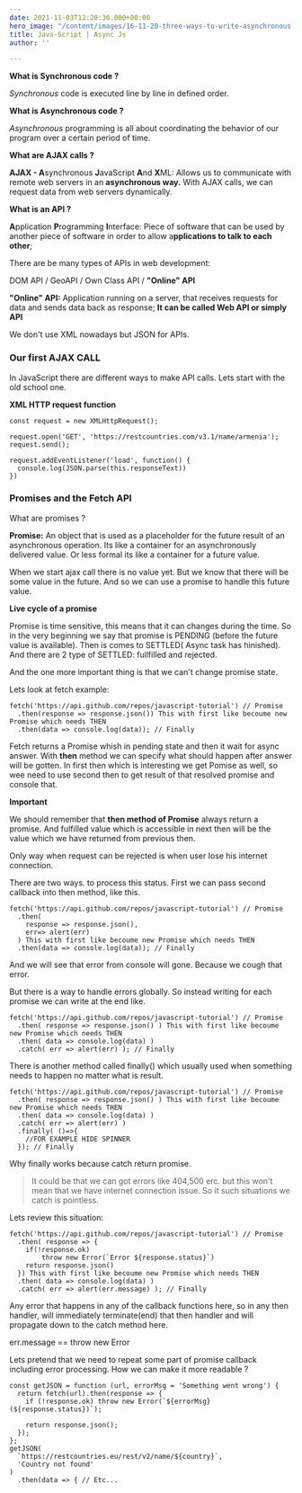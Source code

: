 ```yaml
---
date: 2021-11-03T12:20:36.000+00:00
hero_image: "/content/images/16-11-20-three-ways-to-write-asynchronous-javascript-code-blog.jpg"
title: Java-Script | Async Js
author: ''

---
```

**What is Synchronous code ?**

_Synchronous_ code is executed line by line in defined order.

**What is Asynchronous code ?**

_Asynchronous_ programming is all about coordinating the behavior of our program over a certain period of time.

**What are AJAX calls ?**

**AJAX - A**synchronous **J**avaScript **A**nd **X**ML: Allows us to communicate with remote web servers in an **asynchronous way.** With AJAX calls, we can request data from web servers dynamically.

**What is an API ?**

**A**pplication **P**rogramming **I**nterface: Piece of software that can be used by another piece of software in order to allow a**pplications to talk to each other**;

There are be many types of APIs in web development:

DOM API / GeoAPI / Own Class API / **"Online" API**

**"Online" API:** Application running on a server, that receives requests for data and sends data back as response; **It can be called Web API or simply API**

We don't use XML nowadays but JSON for APIs.

### Our first AJAX CALL

In JavaScript there are different ways to make API calls. Lets start with the old school one.

**XML HTTP request function**

    const request = new XMLHttpRequest();
    
    request.open('GET', 'https://restcountries.com/v3.1/name/armenia');
    request.send();
    
    request.addEventListener('load', function() {
      console.log(JSON.parse(this.responseText))
    })

### Promises and the Fetch API

What are promises ?

**Promise:** An object that is used as a placeholder for the future result of an asynchronous operation. Its like a container for an asynchronously delivered value. Or less formal its like a container for a future value.

When we start ajax call there is no value yet. But we know that there will be some value in the future. And so we can use a promise to handle this future value.

**Live cycle of a promise**

Promise is time sensitive, this means that it can changes during the time. So in the very beginning we say that promise is PENDING (before the future value is available). Then is comes to SETTLED( Async task has hinished). And there are 2 type of SETTLED: fullfilled and rejected.

And the one more important thing is that we can't change promise state. 

Lets look at fetch example:

    fetch('https://api.github.com/repos/javascript-tutorial') // Promise
      .then(response => response.json()) This with first like becoume new Promise which needs THEN
      .then(data => console.log(data)); // Finally

Fetch returns a Promise whish in pending state and then it wait for async answer. With **then**    method we can specify what should happen after answer will be gotten. In first then which is interesting we get Pomise as well, so wee need to use second then to get result of that resolved promise and console that.

**Important**

We should remember that **then method of Promise** always return a promise. And fulfilled value which is accessible in next then will be the value which we have returned from previous then.

Only way when request can be rejected is when user lose his internet connection.

There are two ways. to process this status. First we can pass second callback into then method, like this.

    fetch('https://api.github.com/repos/javascript-tutorial') // Promise
      .then(
      	response => response.json(),
        err=> alert(err)
      ) This with first like becoume new Promise which needs THEN
      .then(data => console.log(data)); // Finally

And we will see that error from console will gone. Because we cough that error. 

But there is a way to handle errors globally. So instead writing for each promise we can write at the end like.

    fetch('https://api.github.com/repos/javascript-tutorial') // Promise
      .then( response => response.json() ) This with first like becoume new Promise which needs THEN
      .then( data => console.log(data) )
      .catch( err => alert(err) ); // Finally

There is another method called finally() which usually used when something needs to happen no matter what is result.

    fetch('https://api.github.com/repos/javascript-tutorial') // Promise
      .then( response => response.json() ) This with first like becoume new Promise which needs THEN
      .then( data => console.log(data) )
      .catch( err => alert(err) )
      .finally( ()=>{
      	//FOR EXAMPLE HIDE SPINNER
      }); // Finally

Why finally works because catch return promise.

> It could be that we can got errors like 404,500 erc. but this won't mean that we have internet connection issue. So it such situations we catch is pointless.

Lets review this situation:

    fetch('https://api.github.com/repos/javascript-tutorial') // Promise
      .then( response => {
      	if(!response.ok)
        	throw new Error(`Error ${response.status}`)
      	return response.json()
      }) This with first like becoume new Promise which needs THEN
      .then( data => console.log(data) )
      .catch( err => alert(err.message) ); // Finally

Any error that happens in any of the callback functions here, so in any then handler, will immediately terminate(end) that then handler and will propagate down to the catch method here.

err.message == throw new Error

Lets pretend that we need to repeat some part of promise callback including error processing. How we can make it more readable ?

    const getJSON = function (url, errorMsg = 'Something went wrong') {
      return fetch(url).then(response => {
        if (!response.ok) throw new Error(`${errorMsg} (${response.status})`);
    
        return response.json();
      });
    };
    getJSON(
      `https://restcountries.eu/rest/v2/name/${country}`,
      'Country not found'
    )
      .then(data => { // Etc...
    